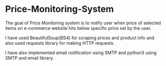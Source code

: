 # Price-Monitoring-System
The goal of Price Monitoring system is to notify user when price of selected items on e-commerce website hits below specific price set by the user.

I have used BeautifulSoup(BS4) for scraping prices and product info and also used requests library for making HTTP requests.

I have also implemented email notification using SMTP and python3 using SMTP and email library.
